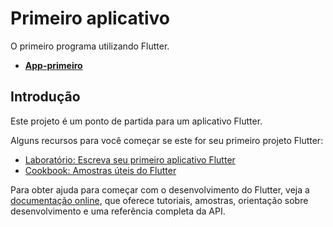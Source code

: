 # Primeiro aplicativo

O primeiro programa utilizando Flutter.
- [**App-primeiro**](https://aula-talento-teck.github.io/app-primeiro/)

## Introdução

Este projeto é um ponto de partida para um aplicativo Flutter.

Alguns recursos para você começar se este for seu primeiro projeto Flutter:

- [Laboratório: Escreva seu primeiro aplicativo Flutter](https://docs.flutter.dev/get-started/codelab)
- [Cookbook: Amostras úteis do Flutter](https://docs.flutter.dev/cookbook)

Para obter ajuda para começar com o desenvolvimento do Flutter, veja a [documentação online](https://docs.flutter.dev/), que oferece tutoriais, amostras, orientação sobre desenvolvimento e uma referência completa da API.